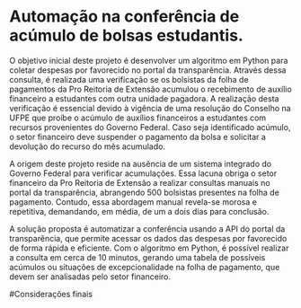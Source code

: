 # Automação na conferência de acúmulo de bolsas estudantis. 

O objetivo inicial deste projeto é desenvolver um algoritmo em Python para coletar despesas por favorecido no portal da transparência. Através dessa consulta, é realizada uma verificação se os bolsistas da folha de pagamentos da Pro Reitoria de Extensão acumulou o recebimento de auxílio financeiro a estudantes com outra unidade pagadora. A realização desta verificação é essencial devido à vigência de uma resolução do Conselho na UFPE que proíbe o acúmulo de auxílios financeiros a estudantes com recursos provenientes do Governo Federal. Caso seja identificado acúmulo, o setor financeiro deve suspender o pagamento da bolsa e solicitar a devolução do recurso do mês acumulado.

A origem deste projeto reside na ausência de um sistema integrado do Governo Federal para verificar acumulações. Essa lacuna obriga o setor financeiro da Pro Reitoria de Extensão a realizar consultas manuais no portal da transparência, abrangendo 500 bolsistas presentes na folha de pagamento. Contudo, essa abordagem manual revela-se morosa e repetitiva, demandando, em média, de um a dois dias para conclusão.

A solução proposta é automatizar a conferência usando a API do portal da transparência, que permite acessar os dados das despesas por favorecido de forma rápida e eficiente. Com o algoritmo em Python, é possível realizar a consulta em cerca de 10 minutos, gerando uma tabela de possíveis acúmulos ou situações de excepcionalidade na folha de pagamento, que devem ser analisadas pelo setor financeiro.

#Considerações finais
